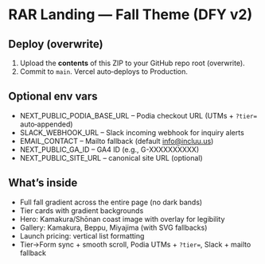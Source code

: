 # RAR Landing — Fall Theme (DFY v2)

## Deploy (overwrite)
1) Upload the **contents** of this ZIP to your GitHub repo root (overwrite).  
2) Commit to `main`. Vercel auto‑deploys to Production.

## Optional env vars
- NEXT_PUBLIC_PODIA_BASE_URL – Podia checkout URL (UTMs + `?tier=` auto‑appended)
- SLACK_WEBHOOK_URL – Slack incoming webhook for inquiry alerts
- EMAIL_CONTACT – Mailto fallback (default info@incluu.us)
- NEXT_PUBLIC_GA_ID – GA4 ID (e.g., G-XXXXXXXXXX)
- NEXT_PUBLIC_SITE_URL – canonical site URL (optional)

## What’s inside
- Full fall gradient across the entire page (no dark bands)
- Tier cards with gradient backgrounds
- Hero: Kamakura/Shōnan coast image with overlay for legibility
- Gallery: Kamakura, Beppu, Miyajima (with SVG fallbacks)
- Launch pricing: vertical list formatting
- Tier→Form sync + smooth scroll, Podia UTMs + `?tier=`, Slack + mailto fallback
